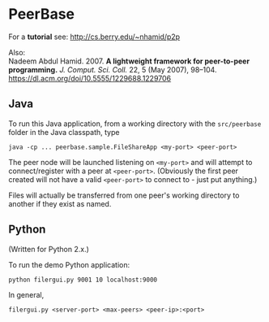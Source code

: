 # PeerBase

For a **tutorial** see: http://cs.berry.edu/~nhamid/p2p

Also: <br>
Nadeem Abdul Hamid. 2007. **A lightweight framework for peer-to-peer programming.** *J. Comput. Sci. Coll.* 22, 5 (May 2007), 98–104.
https://dl.acm.org/doi/10.5555/1229688.1229706


## Java

To run this Java application, from a working directory with the `src/peerbase` folder in the Java classpath, type

```
java -cp ... peerbase.sample.FileShareApp <my-port> <peer-port>
```

The peer node will be launched listening on `<my-port>` and will attempt to connect/register with a peer at `<peer-port>`. (Obviously the first peer created will not have a valid `<peer-port>` to connect to - just put anything.)

Files will actually be transferred from one peer's working directory to another if they exist as named.


## Python

(Written for Python 2.x.)

To run the demo Python application:
```
python filergui.py 9001 10 localhost:9000
```

In general,

```
filergui.py <server-port> <max-peers> <peer-ip>:<port>
```


